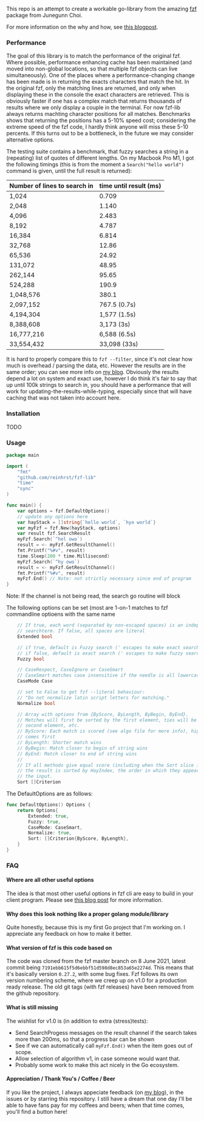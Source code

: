 This repo is an attempt to create a workable go-library from the amazing [fzf][1] package
from Junegunn Choi.

For more information on the why and how, see [this blogpost][2].

### Performance
The goal of this library is to match the performance of the original fzf.
Where possible, performance enhancing cache has been maintained (and moved into non-global locations, so that multiple fzf objects can live simultaneously).
One of the places where a performance-changing change has been made is in returning the exacts characters that match the hit.
In the original fzf, only the matching lines are returned, and only when displaying these in the console the exact characters are retrieved.
This is obviously faster if one has a complex match that returns thousands of results where we only display a couple in the terminal.
For now fzf-lib always returns machting character positions for all matches.
Benchmarks shows that returning the positions has a 5-10% speed cost; considering the extreme speed of the fzf code, I hardly think anyone will miss these 5-10 percents.
If this turns out to be a bottleneck, in the future we may consider alternative options.

The testing suite contains a benchmark, that fuzzy searches a string in a (repeating) list of quotes of different lengths. On my Macbook Pro M1, I got the following timings (this is from the moment a `Search("hello world")` command is given, until the full result is returned):

| Number of lines to search in | time until result (ms) |
|----------|------|
|1,024|0.709|
|2,048|1.140|
|4,096|2.483|
|8,192|4.787|
|16,384|6.814|
|32,768|12.86|
|65,536|24.92|
|131,072|48.95|
|262,144|95.65|
|524,288|190.9|
|1,048,576|380.1|
|2,097,152|767.5 (0.7s)|
|4,194,304|1,577 (1.5s)|
|8,388,608|3,173 (3s)|
|16,777,216|6,588 (6.5s)|
|33,554,432|33,098 (33s)|

It is hard to properly compare this to `fzf --filter`, since it's not clear how much is overhead / parsing the data, etc.
However the results are in the same order; you can see more info on [my blog][2].
Obviously the results depend a lot on system and exact use, however I do think it's fair to say that up until 100k strings to search in, you should have a performance that will work for updating-the-results-while-typing, especially since that will have caching that was not taken into account here.


### Installation

TODO

### Usage


```go
package main

import (
    "fmt"
    "github.com/reinhrst/fzf-lib"
    "time"
    "sync"
)

func main() {
    var options = fzf.DefaultOptions()
    // update any options here
    var hayStack = []string{`hello world`, `hyo world`}
    var myFzf = fzf.New(hayStack, options)
    var result fzf.SearchResult
    myFzf.Search(`^hel owo`)
    result = <- myFzf.GetResultChannel()
    fmt.Printf("%#v", result)
    time.Sleep(200 * time.Millisecond)
    myFzf.Search(`^hy owo`)
    result = <- myFzf.GetResultChannel()
    fmt.Printf("%#v", result)
    myFzf.End() // Note: not strictly necessary since end of program
}
```

Note: If the channel is not being read, the search go routine will block

The following options can be set (most are 1-on-1 matches to fzf commandline optioens with the same name
```go
    // If true, each word (separated by non-escaped spaces) is an independent
    // searchterm. If false, all spaces are literal
    Extended bool

    // if true, default is Fuzzy search (' escapes to make exact search)
    // if false, default is exact search (' escapes to make fuzzy search)
    Fuzzy bool

    // CaseRespect, CaseIgnore or CaseSmart
    // CaseSmart matches case insensitive if the needle is all lowercase, else case sensitive
    CaseMode Case

    // set to False to get fzf --literal behaviour:
    // "Do not normalize latin script letters for matching."
    Normalize bool

    // Array with options from {ByScore, ByLength, ByBegin, ByEnd}.
    // Metches will first be sorted by the first element, ties will be sorted by
    // second element, etc.
    // ByScore: Each match is scored (see algo file for more info), higher score 
    // comes first
    // ByLength: Shorter match wins
    // ByBegin: Match closer to begin of string wins
    // ByEnd: Match closer to end of string wins
    //
    // If all methods give equal score (including when the Sort slice is empty),
    // the result is sorted by HayIndex, the order in which they appeared in
    // the input.
    Sort []Criterion

```
The DefaultOptions are as follows:
```go
func DefaultOptions() Options {
    return Options{
        Extended: true,
        Fuzzy: true,
        CaseMode: CaseSmart,
        Normalize: true,
        Sort: []Criterion{ByScore, ByLength},
    }
}
```


### FAQ

#### Where are all other useful options
The idea is that most other useful options in fzf cli are easy to build in your client program.
Please see [this blog post][2] for more information.

#### Why does this look nothing like a proper golang module/library
Quite honestly, because this is my first Go project that I'm working on.
I appreciate any feedback on how to make it better.


#### What version of fzf is this code based on
The code was cloned from the fzf master branch on 8 June 2021, latest commit being `7191ebb615f5d6ebbf51d598d8ec853a65e2274d`.
This means that it's basically version `0.27.2`, with some bug fixes.
Fzf follows its own version numbering scheme, where we creep up on v1.0 for a production ready release.
The old git tags (with fzf releases) have been removed from the github repository.

#### What is still missing
The wishlist for v1.0 is (in addition to extra (stress)tests):

- Send SearchProgess messages on the result channel if the search takes more than 200ms, so that a progress bar can be shown
- See if we can automatically call `myFzf.End()` when the item goes out of scope.
- Allow selection of algorithm v1, in case someone would want that.
- Probably some work to make this act nicely in the Go ecosystem.

#### Appreciation / Thank You's / Coffee / Beer
If you like the project, I always appeciate feedback (on [my blog][2]), in the issues or by starring this repository.
I still have a dream that one day I'll be able to have fans pay for my coffees and beers; when that time comes, you'll find a button here!


[1]: https://github.com/junegunn/fzf
[2]: https://blog.claude.nl/tech/making-fzf-into-a-golang-library-fzf-lib/
